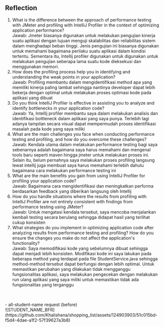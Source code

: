 ## Reflection
1. What is the difference between the approach of performance testing with JMeter and profiling with IntelliJ Profiler in the context of optimizing application performance? <br>
Jawab: Jmeter biasanya digunakan untuk melakukan pengujian kinerja suatu aplikasi dengan tujuan menguji skalabilitas dan reliabilitas sistem dalam menghadapi beban tinggi. Jenis pengujian ini biasanya digunakan untuk memahami bagaimana perilaku suatu aplikasi dalam kondisi tertentu.
Sementara itu, Intellij profiler digunakan untuk digunakan untuk melakukan pengujian seberapa lama suatu kode dieksekusi dan menggunakan memori.
2. How does the profiling process help you in identifying and understanding the weak points in your application? <br>
Jawab: Profiling membantu dalam mengidentifikasi method apa yang memiliki kinerja paling lambat sehingga nantinya developer dapat lebih bekerja dengan optimal untuk melakukan proses optimasi kode pada aplikasi yang dibuat
3. Do you think IntelliJ Profiler is effective in assisting you to analyze and identify bottlenecks in your application code? <br>
Jawab: Ya, Intellij profiler membantu saya dalam melakukan analisis dan identifikasi bottleneck dalam aplikasi yang saya punya. Terlebih lagi adanya tampilan secara visual dapat mempermudah proses identifikasi masalah pada kode yang saya miliki
4. What are the main challenges you face when conducting performance testing and profiling, and how do you overcome these challenges? <br>
Jawab: Kendala utama dalam melakukan performance testing bagi saya sebenarnya adalah bagaimana saya harus memahami dan mengenal tools baru seperti maven hingga jmeter untuk melakukan proses ini. Selain itu, belum pernahnya saya melakukan proses profiling langsung lewat intellij juga membuat saya harus memahami terlebih dahulu bagaimana cara melakukan performance testing ini
5. What are the main benefits you gain from using IntelliJ Profiler for profiling your application code? <br>
Jawab: Bagaimana cara mengidentifikasi dan meningkatkan performa berdasarkan feedback yang diberikan langsung oleh Intellij
6. How do you handle situations where the results from profiling with IntelliJ Profiler are not entirely consistent with findings from performance testing using JMeter? <br>
Jawab: Untuk mengatasi kendala tersebut, saya mencoba menjalankan kembali testing secara berulang sehingga didapat hasil yang terlihat cukup konsisten
7. What strategies do you implement in optimizing application code after analyzing results from performance testing and profiling? How do you ensure the changes you make do not affect the application's functionality? <br>
Jawab: Saya memodifikasi kode yang sebelumnya dibuat sehingga dapat menjadi lebih konsisten.  Modifikasi kode ini saya lakukan pada beberapa method yang terdapat pada file StudentService.java sehingga method-method tersebut dapat berfungsi dengan lebih optimal.
Untuk memastikan perubahan yang dilakukan tidak mengganggu fungsionalitas aplikasi, saya melakukan pengecekan dengan melakukan run ulang aplikasi yang saya miliki untuk memastikan tidak ada fungsionalitas yang terganggu
<br>
<br>
- all-student-name request (before) <br>
![STUDENT_NAME_BFR](https://github.com/Khalishana/shopping_list/assets/124903903/51c015bd-f5d4-4dae-a1f2-57f39627a3b8)

